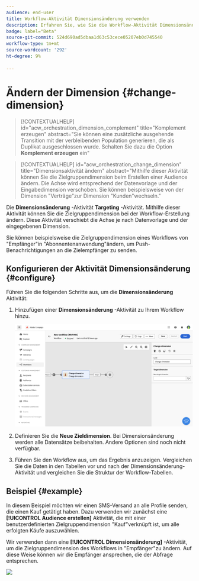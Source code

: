 ```yaml
---
audience: end-user
title: Workflow-Aktivität Dimensionsänderung verwenden
description: Erfahren Sie, wie Sie die Workflow-Aktivität Dimensionsänderung verwenden
badge: label="Beta"
source-git-commit: 524d690ad5dbaa1d63c53cece05207eb0d745540
workflow-type: tm+mt
source-wordcount: '292'
ht-degree: 9%

---
```



# Ändern der Dimension {#change-dimension}

>[!CONTEXTUALHELP]
>id="acw_orchestration_dimension_complement"
>title="Komplement erzeugen"
>abstract="Sie können eine zusätzliche ausgehende Transition mit der verbleibenden Population generieren, die als Duplikat ausgeschlossen wurde. Schalten Sie dazu die Option **Komplement erzeugen** ein"

>[!CONTEXTUALHELP]
>id="acw_orchestration_change_dimension"
>title="Dimensionsaktivität ändern"
>abstract="Mithilfe dieser Aktivität können Sie die Zielgruppendimension beim Erstellen einer Audience ändern. Die Achse wird entsprechend der Datenvorlage und der Eingabedimension verschoben. Sie können beispielsweise von der Dimension &quot;Verträge&quot;zur Dimension &quot;Kunden&quot;wechseln."

Die **Dimensionsänderung** -Aktivität **Targeting** -Aktivität. Mithilfe dieser Aktivität können Sie die Zielgruppendimension bei der Workflow-Erstellung ändern.
Diese Aktivität verschiebt die Achse je nach Datenvorlage und der eingegebenen Dimension.

Sie können beispielsweise die Zielgruppendimension eines Workflows von &quot;Empfänger&quot;in &quot;Abonnentenanwendung&quot;ändern, um Push-Benachrichtigungen an die Zielempfänger zu senden.

## Konfigurieren der Aktivität Dimensionsänderung {#configure}

Führen Sie die folgenden Schritte aus, um die **Dimensionsänderung** Aktivität:

1. Hinzufügen einer **Dimensionsänderung** -Aktivität zu Ihrem Workflow hinzu.

   ![](../assets/workflow-change-dimension.png)

1. Definieren Sie die **Neue Zieldimension**. Bei Dimensionsänderung werden alle Datensätze beibehalten. Andere Optionen sind noch nicht verfügbar.

1. Führen Sie den Workflow aus, um das Ergebnis anzuzeigen. Vergleichen Sie die Daten in den Tabellen vor und nach der Dimensionsänderung-Aktivität und vergleichen Sie die Struktur der Workflow-Tabellen.

## Beispiel {#example}

In diesem Beispiel möchten wir einen SMS-Versand an alle Profile senden, die einen Kauf getätigt haben. Dazu verwenden wir zunächst eine **[!UICONTROL Audience erstellen]** Aktivität, die mit einer benutzerdefinierten Zielgruppendimension &quot;Kauf&quot;verknüpft ist, um alle erfolgten Käufe auszuwählen.

Wir verwenden dann eine **[!UICONTROL Dimensionsänderung]** -Aktivität, um die Zielgruppendimension des Workflows in &quot;Empfänger&quot;zu ändern. Auf diese Weise können wir die Empfänger ansprechen, die der Abfrage entsprechen.

![](assets/workflow-change-dimension-example.png)
